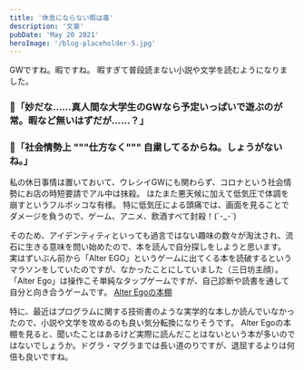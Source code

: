 ```yaml
---
title: '休息にならない暇は毒'
description: '文豪'
pubDate: 'May 20 2021'
heroImage: '/blog-placeholder-5.jpg'
---
```


GWですね。暇ですね。
暇すぎて普段読まない小説や文学を読むようになりました。

### 🤔「妙だな……真人間な大学生のGWなら予定いっぱいで遊ぶのが常。暇など無いはずだが……？」

### 🤥「社会情勢上 """仕方なく""" 自粛してるからね。しょうがないね。」

私の休日事情は置いておいて、ウレシイGWにも関わらず、コロナという社会情勢にお店の時短要請でアル中は抹殺。
はたまた悪天候に加えて低気圧で体調を崩すというフルボッコな有様。
特に低気圧による頭痛では、画面を見ることでダメージを負うので、ゲーム、アニメ、飲酒すべて封殺！(´･_･`)

そのため、アイデンティティといっても過言ではない趣味の数々が淘汰され、流石に生きる意味を問い始めたので、本を読んで自分探しをしようと思います。
実はずいぶん前から「Alter EGO」というゲームに出てくる本を読破するというマラソンをしていたのですが、なかったことにしていました（三日坊主顔）。
「Alter Ego」は操作こそ単純なタップゲームですが、自己診断や読書を通して自分と向き合うゲームです。
[Alter Egoの本棚](http://alterego.caracolu.com/literatures)

特に、最近はプログラムに関する技術書のような実学的な本しか読んでいなかったので、小説や文学を攻めるのも良い気分転換になりそうです。
Alter Egoの本棚を見ると、聞いたことはあるけど実際に読んだことはないという本が多いのではないでしょうか。ドグラ・マグラまでは長い道のりですが、退屈するよりは何倍も良いですね。